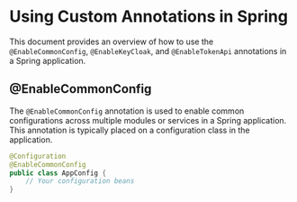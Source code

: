 # Using Custom Annotations in Spring

This document provides an overview of how to use the `@EnableCommonConfig`, `@EnableKeyCloak`, and `@EnableTokenApi` annotations in a Spring application.

## @EnableCommonConfig

The `@EnableCommonConfig` annotation is used to enable common configurations across multiple modules or services in a Spring application. This annotation is typically placed on a configuration class in the application.

```java
@Configuration
@EnableCommonConfig
public class AppConfig {
    // Your configuration beans
}
